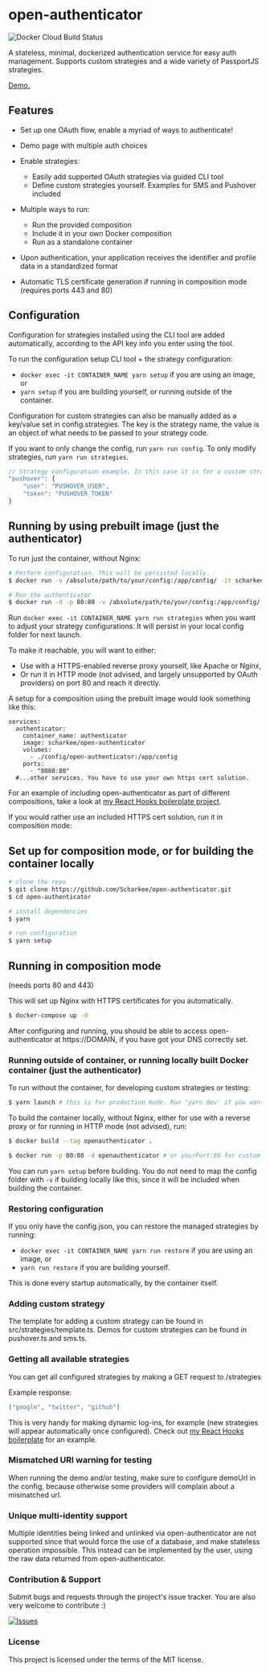 # open-authenticator

![Docker Cloud Build Status](https://img.shields.io/docker/cloud/build/scharkee/open-authenticator)

A stateless, minimal, dockerized authentication service for easy auth management. Supports custom strategies and a wide variety of PassportJS strategies.

[Demo.](https://openauthenticator.demos.matasr.com)

## Features

- Set up one OAuth flow, enable a myriad of ways to authenticate!
- Demo page with multiple auth choices
- Enable strategies:

  - Easily add supported OAuth strategies via guided CLI tool
  - Define custom strategies yourself. Examples for SMS and Pushover included

- Multiple ways to run:

  - Run the provided composition
  - Include it in your own Docker composition
  - Run as a standalone container

- Upon authentication, your application receives the identifier and profile data in a standardized format
- Automatic TLS certificate generation if running in composition mode (requires ports 443 and 80)

## Configuration

Configuration for strategies installed using the CLI tool are added automatically, according to the API key info you enter using the tool.

To run the configuration setup CLI tool + the strategy configuration:

- `docker exec -it CONTAINER_NAME yarn setup` if you are using an image, or
- `yarn setup` if you are building yourself, or running outside of the container.

Configuration for custom strategies can also be manually added as a key/value set in config.strategies. The key is the strategy name, the value is an object of what needs to be passed to your strategy code.

If you want to only change the config, run `yarn run config`. To only modify strategies, run `yarn run strategies`.

```javascript
// Strategy configuration example. In this case it is for a custom strategy that requires a user and a token value, which is later used to send out confirmation notifications via Pushover.
"pushover": {
    "user": "PUSHOVER_USER",
    "token": "PUSHOVER_TOKEN"
}
```

## Running by using prebuilt image (just the authenticator)

To run just the container, without Nginx:

```bash
# Perform configuration. This will be persisted locally.
$ docker run -v /absolute/path/to/your/config:/app/config/ -it scharkee/open-authenticator yarn setup

# Run the authenticator
$ docker run -d -p 80:80 -v /absolute/path/to/your/config:/app/config/ scharkee/open-authenticator --name="CONTAINER_NAME"
```

Run `docker exec -it CONTAINER_NAME yarn run strategies` when you want to adjust your strategy configurations. It will persist in your local config folder for next launch.

To make it reachable, you will want to either:

- Use with a HTTPS-enabled reverse proxy yourself, like Apache or Nginx,
- Or run it in HTTP mode (not advised, and largely unsupported by OAuth providers) on port 80 and reach it directly.

A setup for a composition using the prebuilt image would look something like this:

```docker
services:
  authenticator:
    container_name: authenticator
    image: scharkee/open-authenticator
    volumes:
      - ./config/open-authenticator:/app/config
    ports:
      - "8080:80"
  #...other services. You have to use your own https cert solution.

```

For an example of including open-authenticator as part of different compositions, take a look at [my React Hooks boilerplate project](https://github.com/Scharkee/react-hooks-uikit-express-oauth-boiler-v2).

If you would rather use an included HTTPS cert solution, run it in composition mode:

## Set up for composition mode, or for building the container locally

```bash
# clone the repo
$ git clone https://github.com/Scharkee/open-authenticator.git
$ cd open-authenticator

# install dependencies
$ yarn

# run configuration
$ yarn setup
```

## Running in composition mode

(needs ports 80 and 443)

This will set up Nginx with HTTPS certificates for you automatically.

```bash
$ docker-compose up -d
```

After configuring and running, you should be able to access open-authenticator at https://DOMAIN, if you have got your DNS correctly set.

### Running outside of container, or running locally built Docker container (just the authenticator)

To run without the container, for developing custom strategies or testing:

```bash
$ yarn launch # this is for production mode. Run 'yarn dev' if you want hot reload.
```

To build the container locally, without Nginx, either for use with a reverse proxy or for running in HTTP mode (not advised), run:

```bash
$ docker build --tag openauthenticator .

$ docker run -p 80:80 -d openauthenticator # or yourPort:80 for custom port
```

You can run `yarn setup` before building. You do not need to map the config folder with `-v` if building locally like this, since it will be included when building the container.

### Restoring configuration

If you only have the config.json, you can restore the managed strategies by running:

- `docker exec -it CONTAINER_NAME yarn run restore` if you are using an image, or
- `yarn run restore` if you are building yourself.

This is done every startup automatically, by the container itself.

### Adding custom strategy

The template for adding a custom strategy can be found in src/strategies/template.ts.
Demos for custom strategies can be found in pushover.ts and sms.ts.

### Getting all available strategies

You can get all configured strategies by making a GET request to /strategies

Example response:

```json
["google", "twitter", "github"]
```

This is very handy for making dynamic log-ins, for example (new strategies will appear automatically once configured). Check out [my React Hooks boilerplate](https://github.com/Scharkee/react-hooks-uikit-express-oauth-boiler-v2) for an example.

### Mismatched URI warning for testing

When running the demo and/or testing, make sure to configure demoUrl in the config, because otherwise some providers will complain about a mismatched url.

### Unique multi-identity support

Multiple identities being linked and unlinked via open-authenticator are not supported since that would force the use of a database, and make stateless operation impossible. This instead can be implemented by the user, using the raw data returned from open-authenticator.

### Contribution & Support

Submit bugs and requests through the project's issue tracker. You are also very welcome to contribute :)

[![Issues](http://img.shields.io/github/issues/Scharkee/netcore-postgres-oauth-boiler.svg)](https://github.com/Scharkee/netcore-postgres-oauth-boiler/issues)

### License

This project is licensed under the terms of the MIT license.
